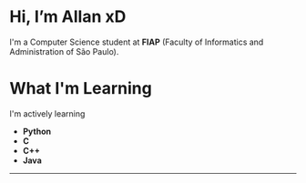    # **Hi, I’m Allan xD**
  I'm a Computer Science student at **FIAP** (Faculty of Informatics and Administration of São Paulo).

   # What I'm Learning
  I'm actively learning 
  - **Python**
  - **C**
  - **C++**
  - **Java**
------------------------------------------------------------------------------------------------------------
